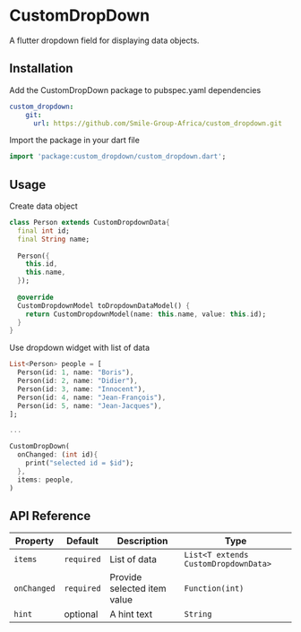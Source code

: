 
# CustomDropDown
  
A flutter dropdown field for displaying data objects.  
  
## Installation
  
Add the CustomDropDown package to pubspec.yaml dependencies
```yaml
custom_dropdown:
    git:
      url: https://github.com/Smile-Group-Africa/custom_dropdown.git
```

Import the package in your dart file
```dart
import 'package:custom_dropdown/custom_dropdown.dart';
```

## Usage

Create data object

```dart
class Person extends CustomDropdownData{  
  final int id;  
  final String name;  
  
  Person({  
    this.id,  
    this.name,  
  });  
  
  @override  
  CustomDropdownModel toDropdownDataModel() {  
    return CustomDropdownModel(name: this.name, value: this.id);  
  }  
}
```

Use dropdown widget with list of data

```dart
List<Person> people = [  
  Person(id: 1, name: "Boris"),  
  Person(id: 2, name: "Didier"),  
  Person(id: 3, name: "Innocent"),  
  Person(id: 4, name: "Jean-François"),  
  Person(id: 5, name: "Jean-Jacques"),  
];

...

CustomDropDown(  
  onChanged: (int id){  
    print("selected id = $id");  
  },  
  items: people,  
)
```

## API Reference

| Property | Default | Description | Type |
|---|---|---|---|
|`items`|`required`|List of data|`List<T extends CustomDropdownData>`
|`onChanged`|`required`|Provide selected item value|`Function(int)`
|`hint`|optional|A hint text|`String`
